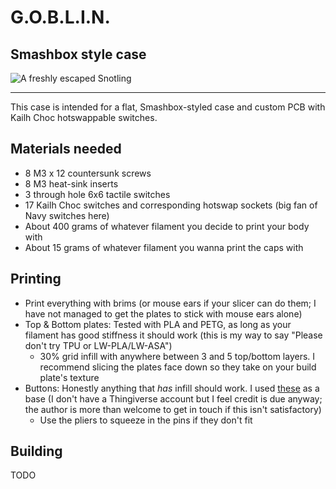 # G.O.B.L.I.N.
## Smashbox style case

![A freshly escaped Snotling](https://github.com/bad64/OpenFightStick/img/goblin.png)

---

This case is intended for a flat, Smashbox-styled case and custom PCB with Kailh Choc hotswappable switches.

## Materials needed

- 8 M3 x 12 countersunk screws
- 8 M3 heat-sink inserts
- 3 through hole 6x6 tactile switches
- 17 Kailh Choc switches and corresponding hotswap sockets (big fan of Navy switches here)
- About 400 grams of whatever filament you decide to print your body with
- About 15 grams of whatever filament you wanna print the caps with

## Printing

- Print everything with brims (or mouse ears if your slicer can do them; I have not managed to get the plates to stick with mouse ears alone)
- Top & Bottom plates: Tested with PLA and PETG, as long as your filament has good stiffness it should work (this is my way to say "Please don't try TPU or LW-PLA/LW-ASA")
  - 30% grid infill with anywhere between 3 and 5 top/bottom layers. I recommend slicing the plates face down so they take on your build plate's texture
- Buttons: Honestly anything that *has* infill should work. I used [these](https://www.thingiverse.com/thing:5368051) as a base (I don't have a Thingiverse account but I feel credit is due anyway; the author is more than welcome to get in touch if this isn't satisfactory)
	- Use the pliers to squeeze in the pins if they don't fit

## Building

TODO